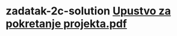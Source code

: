 # zadatak-2c-solution [Upustvo za pokretanje projekta.pdf](https://github.com/user-attachments/files/17735529/Upustvo.za.pokretanje.projekta.pdf)
